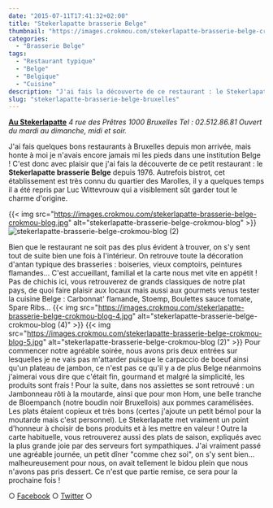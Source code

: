 ```yaml
---
date: "2015-07-11T17:41:32+02:00"
title: "Stekerlapatte brasserie Belge"
thumbnail: "https://images.crokmou.com/stekerlapatte-brasserie-belge-crokmou-blog-1.jpg"
categories:
  - "Brasserie Belge"
tags:
  - "Restaurant typique"
  - "Belge"
  - "Belgique"
  - "Cuisine"
description: "J'ai fais la découverte de ce restaurant : le Stekerlapatte brasserie Belge depuis 1976... cet établissement est très connu du quartier des Marolles..."
slug: "stekerlapatte-brasserie-belge-bruxelles"
---
```


**[Au Stekerlapatte](http://www.austekerlapatte.be/)** _4 rue des Prêtres_ _1000 Bruxelles_ _Tel : 02.512.86.81_ _Ouvert du mardi au dimanche, midi et soir._

J'ai fais quelques bons restaurants à Bruxelles depuis mon arrivée, mais honte à moi je n'avais encore jamais mi les pieds dans une institution Belge ! C'est donc avec plaisir que j'ai fais la découverte de ce petit restaurant : le **Stekerlapatte brasserie Belge** depuis 1976\. Autrefois bistrot, cet établissement est très connu du quartier des Marolles, il y a quelques temps il a été repris par Luc Wittevrouw qui a visiblement sût garder tout le charme d'origine.

{{< img src="https://images.crokmou.com/stekerlapatte-brasserie-belge-crokmou-blog.jpg" alt="stekerlapatte-brasserie-belge-crokmou-blog" >}}![stekerlapatte-brasserie-belge-crokmou-blog (2)](https://images.crokmou.com/stekerlapatte-brasserie-belge-crokmou-blog-2.jpg)

Bien que le restaurant ne soit pas des plus évident à trouver, on s'y sent tout de suite bien une fois à l'intérieur. On retrouve toute la décoration d'antan typique des brasseries : boiseries, vieux comptoirs, peintures flamandes... C'est accueillant, familial et la carte nous met vite en appétit ! Pas de chichis ici, vous retrouverez de grands classiques de notre plat pays, de quoi faire plaisir aux locaux mais aussi aux gourmets venus tester la cuisine Belge : Carbonnat' flamande, Stoemp, Boulettes sauce tomate, Spare Ribs... {{< img src="https://images.crokmou.com/stekerlapatte-brasserie-belge-crokmou-blog-4.jpg" alt="stekerlapatte-brasserie-belge-crokmou-blog (4)" >}} {{< img src="https://images.crokmou.com/stekerlapatte-brasserie-belge-crokmou-blog-5.jpg" alt="stekerlapatte-brasserie-belge-crokmou-blog (2)" >}} Pour commencer notre agréable soirée, nous avons pris deux entrées sur lesquelles je ne vais pas m'attarder puisque le carpaccio de boeuf ainsi qu'un plateau de jambon, ce n'est pas ce qu'il y a de plus Belge néanmoins j'aimerai vous dire que c'était fin, gourmand et malgré la simplicité, les produits sont frais ! Pour la suite, dans nos assiettes se sont retrouvé : un Jambonneau rôti à la moutarde, ainsi que pour mon Hom, une belle tranche de Bloempanch (notre boudin noir Bruxellois) aux pommes caramélisées. Les plats étaient copieux et très bons (certes j'ajoute un petit bémol pour la moutarde mais c'est personnel). Le Stekerlapatte met vraiment un point d'honneur à choisir de bons produits et à les mettre en valeur ! Outre la carte habituelle, vous retrouverez aussi des plats de saison, expliqués avec la plus grande joie par des serveurs fort sympathiques. J'ai vraiment passé une agréable journée, un petit dîner "comme chez soi", on s'y sent bien... malheureusement pour nous, on avait tellement le bidou plein que nous n'avons pas pris dessert. Ce n'est que partie remise, ce sera pour la prochaine fois !

○ [Facebook](https://www.facebook.com/crokmou.blog) ○ [Twitter](https://twitter.com/Crokmou) ○
